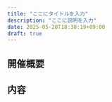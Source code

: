 ```yaml
---
title: "ここにタイトルを入力"
description: "ここに説明を入力"
date: 2025-05-28T18:38:19+09:00
draft: true
---
```


## 開催概要

## 内容

